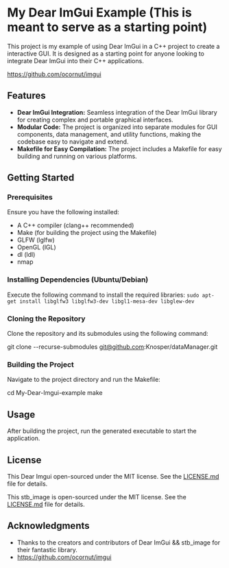 # My Dear ImGui Example (This is meant to serve as a starting point)

This project is my example of using Dear ImGui in a C++ project to create a interactive GUI. It is designed as a starting point for anyone looking to integrate Dear ImGui into their C++ applications.

https://github.com/ocornut/imgui

## Features

- **Dear ImGui Integration:** Seamless integration of the Dear ImGui library for creating complex and portable graphical interfaces.
- **Modular Code:** The project is organized into separate modules for GUI components, data management, and utility functions, making the codebase easy to navigate and extend.
- **Makefile for Easy Compilation:** The project includes a Makefile for easy building and running on various platforms.

## Getting Started

### Prerequisites

Ensure you have the following installed:
- A C++ compiler (clang++ recommended)
- Make (for building the project using the Makefile)
- GLFW (lglfw) 
- OpenGL (lGL)
- dl (ldl)
- nmap

### Installing Dependencies (Ubuntu/Debian)

Execute the following command to install the required libraries:
``
sudo apt-get install libglfw3 libglfw3-dev libgl1-mesa-dev libglew-dev
``
### Cloning the Repository

Clone the repository and its submodules using the following command:

git clone --recurse-submodules git@github.com:Knosper/dataManager.git

### Building the Project

Navigate to the project directory and run the Makefile:

cd My-Dear-Imgui-example
make


## Usage

After building the project, run the generated executable to start the application.

## License

This Dear Imgui open-sourced under the MIT license. See the [LICENSE.md](https://github.com/ocornut/imgui/blob/master/LICENSE.txt) file for details.

This stb_image is open-sourced under the MIT license. See the [LICENSE.md](http://nothings.org/stb) file for details.

## Acknowledgments

- Thanks to the creators and contributors of Dear ImGui && stb_image for their fantastic library.
- https://github.com/ocornut/imgui
